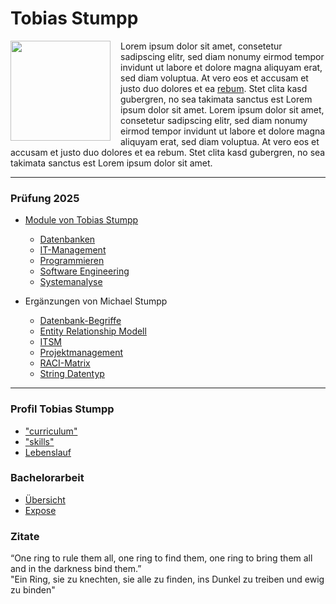  

# Tobias Stumpp

[<img src="./img/tobias-portrait.png" style="margin:0 16px 8px 0;height:160px;float:left;">](./img/tobias-portrait.png)
Lorem ipsum dolor sit amet, consetetur sadipscing elitr, sed diam nonumy eirmod tempor invidunt ut labore et dolore magna aliquyam erat, sed diam voluptua. At vero eos et accusam et justo duo dolores et ea [rebum](curriculum). Stet clita kasd gubergren, no sea takimata sanctus est Lorem ipsum dolor sit amet. Lorem ipsum dolor sit amet, consetetur sadipscing elitr, sed diam nonumy eirmod tempor invidunt ut labore et dolore magna aliquyam erat, sed diam voluptua. At vero eos et accusam et justo duo dolores et ea rebum. Stet clita kasd gubergren, no sea takimata sanctus est Lorem ipsum dolor sit amet.

---

### Prüfung 2025

- [Module von Tobias Stumpp](modules)
	- [Datenbanken](m-datenbanken)
	- [IT-Management](m-it-management)
	- [Programmieren](m-programmieren)
	- [Software Engineering](m-softwareengineering)
	- [Systemanalyse](m-systemanalyse)
   

- Ergänzungen von Michael Stumpp
	- [Datenbank-Begriffe](papa/datenbanken)
	- [Entity Relationship Modell](papa/entityrelationship)
	- [ITSM](papa/itsm)
	- [Projektmanagement](papa/projektmanagement)
	- [RACI-Matrix](papa/raci)
	- [String Datentyp](papa/strings)


---

### Profil Tobias Stumpp
- ["curriculum"](curriculum)
- ["skills"](skills)
- [Lebenslauf](vita)

### Bachelorarbeit
- [Übersicht](bachelor/overview)
- [Expose](bachelor/expose)
### Zitate 
“One ring to rule them all, one ring to find them, one ring to bring them all and in the darkness bind them.”   
"Ein Ring, sie zu knechten, sie alle zu finden, ins Dunkel zu treiben und ewig zu binden"

